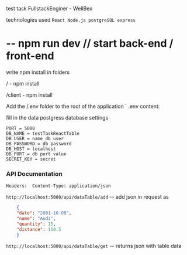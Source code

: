 test task FullstackEnginer - WellBex


technologies used   ` React Node.js postgreSQL express `

# -- npm run dev  // start back-end / front-end

write npm install in folders

/  - npm install

/client - npm install



Add the /.env folder to the root of the application
`
.env content:

fill in the data
postgress database settings

```json{
PORT = 5000
DB_NAME = testTaskReactTable
DB_USER = name db user
DB_PASSWORD = db password
DB_HOST = localhost
DB_PORT = db port value
SECRET_KEY = secret 

```


### API Documentation 

`Headers:  Content-Type: application/json`

` http://localhost:5000/api/dataTable/add `   --   add json in request as

```json
    {
    "date": "2001-10-08",
    "name": "Audi",
    "quantity": 15,
    "distance": 110.5
    }
```



` http://localhost:5000/api/dataTable/get `   --   returns json with table data










